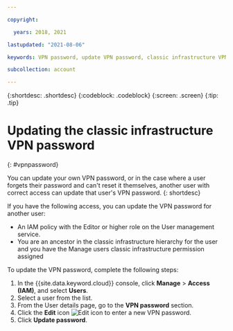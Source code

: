 ```yaml
---

copyright:

  years: 2018, 2021

lastupdated: "2021-08-06"

keywords: VPN password, update VPN password, classic infrastructure VPN

subcollection: account

---
```


{:shortdesc: .shortdesc}
{:codeblock: .codeblock}
{:screen: .screen}
{:tip: .tip}

# Updating the classic infrastructure VPN password
{: #vpnpassword}

You can update your own VPN password, or in the case where a user forgets their password and can't reset it themselves, another user with correct access can update that user's VPN password.
{: shortdesc}

If you have the following access, you can update the VPN password for another user:

* An IAM policy with the Editor or higher role on the User management service.
* You are an ancestor in the classic infrastructure hierarchy for the user and you have the Manage users classic infrastructure permission assigned

To update the VPN password, complete the following steps:

1. In the {{site.data.keyword.cloud}} console, click **Manage** > **Access (IAM)**, and select **Users**.
2. Select a user from the list.
3. From the User details page, go to the **VPN password** section.
4. Click the **Edit** icon ![Edit icon](../icons/icon_write.svg "Edit") to enter a new VPN password.
5. Click **Update password**.
